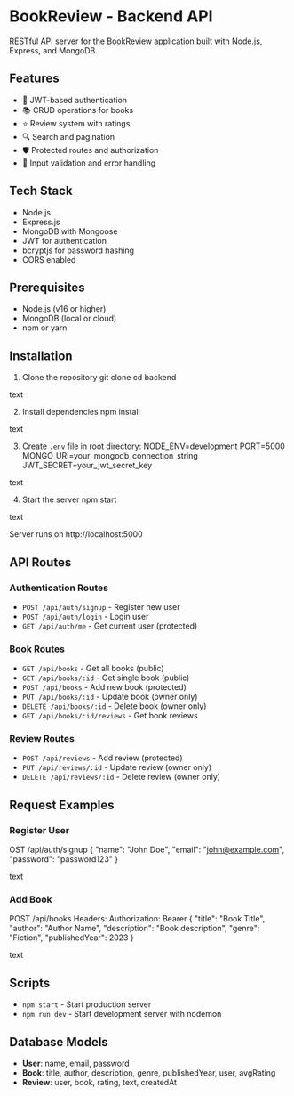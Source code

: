 # BookReview - Backend API

RESTful API server for the BookReview application built with Node.js, Express, and MongoDB.

## Features

- 🔐 JWT-based authentication
- 📚 CRUD operations for books
- ⭐ Review system with ratings
- 🔍 Search and pagination
- 🛡️ Protected routes and authorization
- 📝 Input validation and error handling

## Tech Stack

- Node.js
- Express.js
- MongoDB with Mongoose
- JWT for authentication
- bcryptjs for password hashing
- CORS enabled

## Prerequisites

- Node.js (v16 or higher)
- MongoDB (local or cloud)
- npm or yarn

## Installation

1. Clone the repository
git clone <your-repo-url>
cd backend

text

2. Install dependencies
npm install

text

3. Create `.env` file in root directory:
NODE_ENV=development
PORT=5000
MONGO_URI=your_mongodb_connection_string
JWT_SECRET=your_jwt_secret_key

text

4. Start the server
npm start

text

Server runs on http://localhost:5000

## API Routes

### Authentication Routes
- `POST /api/auth/signup` - Register new user
- `POST /api/auth/login` - Login user
- `GET /api/auth/me` - Get current user (protected)

### Book Routes
- `GET /api/books` - Get all books (public)
- `GET /api/books/:id` - Get single book (public)
- `POST /api/books` - Add new book (protected)
- `PUT /api/books/:id` - Update book (owner only)
- `DELETE /api/books/:id` - Delete book (owner only)
- `GET /api/books/:id/reviews` - Get book reviews

### Review Routes
- `POST /api/reviews` - Add review (protected)
- `PUT /api/reviews/:id` - Update review (owner only)
- `DELETE /api/reviews/:id` - Delete review (owner only)

## Request Examples

### Register User
OST /api/auth/signup
{
"name": "John Doe",
"email": "john@example.com",
"password": "password123"
}

text

### Add Book
POST /api/books
Headers: Authorization: Bearer <token>
{
"title": "Book Title",
"author": "Author Name",
"description": "Book description",
"genre": "Fiction",
"publishedYear": 2023
}

text

## Scripts

- `npm start` - Start production server
- `npm run dev` - Start development server with nodemon

## Database Models

- **User**: name, email, password
- **Book**: title, author, description, genre, publishedYear, user, avgRating
- **Review**: user, book, rating, text, createdAt
